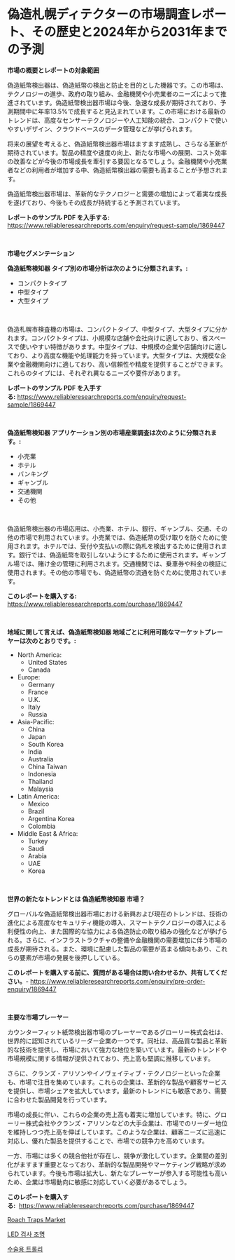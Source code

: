 <p><h1>偽造札幌ディテクターの市場調査レポート、その歴史と2024年から2031年までの予測</h1></p><p><strong>市場の概要とレポートの対象範囲</strong></p>
<p><p>偽造紙幣検出器は、偽造紙幣の検出と防止を目的とした機器です。この市場は、テクノロジーの進歩、政府の取り組み、金融機関や小売業者のニーズによって推進されています。偽造紙幣検出器市場は今後、急速な成長が期待されており、予測期間中に年率13.5%で成長すると見込まれています。この市場における最新のトレンドは、高度なセンサーテクノロジーや人工知能の統合、コンパクトで使いやすいデザイン、クラウドベースのデータ管理などが挙げられます。</p><p>将来の展望を考えると、偽造紙幣検出器市場はますます成熟し、さらなる革新が期待されています。製品の精度や速度の向上、新たな市場への展開、コスト効率の改善などが今後の市場成長を牽引する要因となるでしょう。金融機関や小売業者などの利用者が増加する中、偽造紙幣検出器の需要も高まることが予想されます。</p><p>偽造紙幣検出器市場は、革新的なテクノロジーと需要の増加によって着実な成長を遂げており、今後もその成長が持続すると予測されています。</p></p>
<p><strong>レポートのサンプル PDF を入手する:</strong> <a href="https://www.reliableresearchreports.com/enquiry/request-sample/1869447">https://www.reliableresearchreports.com/enquiry/request-sample/1869447</a></p>
<p>&nbsp;</p>
<p><strong>市場セグメンテーション</strong></p>
<p><strong>偽造紙幣検知器 タイプ別の市場分析は次のように分類されます。:</strong></p>
<p><ul><li>コンパクトタイプ</li><li>中型タイプ</li><li>大型タイプ</li></ul></p>
<p>&nbsp;</p>
<p><p>偽造札幌市検査機の市場は、コンパクトタイプ、中型タイプ、大型タイプに分かれます。コンパクトタイプは、小規模な店舗や会社向けに適しており、省スペースで使いやすい特徴があります。中型タイプは、中規模の企業や店舗向けに適しており、より高度な機能や処理能力を持っています。大型タイプは、大規模な企業や金融機関向けに適しており、高い信頼性や精度を提供することができます。これらのタイプには、それぞれ異なるニーズや要件があります。</p></p>
<p><strong>レポートのサンプル PDF を入手する:</strong>&nbsp;<a href="https://www.reliableresearchreports.com/enquiry/request-sample/1869447">https://www.reliableresearchreports.com/enquiry/request-sample/1869447</a></p>
<p>&nbsp;</p>
<p><strong> 偽造紙幣検知器 アプリケーション別の市場産業調査は次のように分類されます。:</strong></p>
<p><ul><li>小売業</li><li>ホテル</li><li>バンキング</li><li>ギャンブル</li><li>交通機関</li><li>その他</li></ul></p>
<p>&nbsp;</p>
<p><p>偽造紙幣検出器の市場応用は、小売業、ホテル、銀行、ギャンブル、交通、その他の市場で利用されています。小売業では、偽造紙幣の受け取りを防ぐために使用されます。ホテルでは、受付や支払いの際に偽札を検出するために使用されます。銀行では、偽造紙幣を取引しないようにするために使用されます。ギャンブル場では、賭け金の管理に利用されます。交通機関では、乗車券や料金の検証に使用されます。その他の市場でも、偽造紙幣の流通を防ぐために使用されています。</p></p>
<p><strong>このレポートを購入する:</strong>&nbsp; <a href="https://www.reliableresearchreports.com/purchase/1869447">https://www.reliableresearchreports.com/purchase/1869447</a></p>
<p>&nbsp;</p>
<p><strong>地域に関して言えば、偽造紙幣検知器 地域ごとに利用可能なマーケットプレーヤーは次のとおりです。:</strong></p>
<p><ul>
    <li>
        North America:
        <ul>
            <li>United States</li>
            <li>Canada</li>
        </ul>
    </li>
    <li>
        Europe:
        <ul>
            <li>Germany</li>
            <li>France</li>
            <li>U.K.</li>
            <li>Italy</li>
            <li>Russia</li>
        </ul>
    </li>
    <li>
        Asia-Pacific:
        <ul>
            <li>China</li>
            <li>Japan</li>
            <li>South Korea</li>
            <li>India</li>
            <li>Australia</li>
            <li>China Taiwan</li>
            <li>Indonesia</li>
            <li>Thailand</li>
            <li>Malaysia</li>
        </ul>
    </li>
    <li>
        Latin America:
        <ul>
            <li>Mexico</li>
            <li>Brazil</li>
            <li>Argentina Korea</li>
            <li>Colombia</li>
        </ul>
    </li>
    <li>
        Middle East & Africa:
        <ul>
            <li>Turkey</li>
            <li>Saudi</li>
            <li>Arabia</li>
            <li>UAE</li>
            <li>Korea</li>
        </ul>
    </li>
    </ul></p>
<p>&nbsp;</p>
<p><strong>世界の新たなトレンドとは 偽造紙幣検知器 市場？</strong></p>
<p><p>グローバルな偽造紙幣検出器市場における新興および現在のトレンドは、技術の進化による高度なセキュリティ機能の導入、スマートテクノロジーの導入による利便性の向上、また国際的な協力による偽造防止の取り組みの強化などが挙げられる。さらに、インフラストラクチャの整備や金融機関の需要増加に伴う市場の成長が期待される。また、環境に配慮した製品の需要が高まる傾向もあり、これらの要素が市場の発展を後押ししている。</p></p>
<p><strong>このレポートを購入する前に、質問がある場合は問い合わせるか、共有してください。</strong>- <a href="https://www.reliableresearchreports.com/enquiry/pre-order-enquiry/1869447">https://www.reliableresearchreports.com/enquiry/pre-order-enquiry/1869447</a></p>
<p>&nbsp;</p>
<p><strong>主要な市場プレーヤー</strong></p>
<p><p>カウンターフィット紙幣検出器市場のプレーヤーであるグローリー株式会社は、世界的に認知されているリーダー企業の一つです。同社は、高品質な製品と革新的な技術を提供し、市場において強力な地位を築いています。最新のトレンドや市場規模に関する情報が提供されており、売上高も堅調に推移しています。</p><p>さらに、クランズ・アリソンやイノヴェイティブ・テクノロジーといった企業も、市場で注目を集めています。これらの企業は、革新的な製品や顧客サービスを提供し、市場シェアを拡大しています。最新のトレンドにも敏感であり、需要に合わせた製品開発を行っています。</p><p>市場の成長に伴い、これらの企業の売上高も着実に増加しています。特に、グローリー株式会社やクランズ・アリソンなどの大手企業は、市場でのリーダー地位を維持しつつ売上高を伸ばしています。このような企業は、顧客ニーズに迅速に対応し、優れた製品を提供することで、市場での競争力を高めています。</p><p>一方、市場には多くの競合他社が存在し、競争が激化しています。企業間の差別化がますます重要となっており、革新的な製品開発やマーケティング戦略が求められています。今後も市場は拡大し、新たなプレーヤーが参入する可能性も高いため、企業は市場動向に敏感に対応していく必要があるでしょう。</p></p>
<p><strong>このレポートを購入する:</strong>&nbsp;&nbsp;<a href="https://www.reliableresearchreports.com/purchase/1869447">https://www.reliableresearchreports.com/purchase/1869447</a></p>
<p><p><a href="https://github.com/Sherrillcrooksxa8i18ucf2m/Market-Research-Report-List-1/blob/main/roach-traps-market.md">Roach Traps Market</a></p><p><a href="https://medium.com/@ieremiapadurariu20221/2024%EB%85%84%EB%B6%80%ED%84%B0-2031%EB%85%84%EA%B9%8C%EC%A7%80-led-%EA%B2%80%EC%82%AC%EB%93%B1-%EC%8B%9C%EC%9E%A5-%EB%B6%84%EC%84%9D-%EB%B0%8F-%ED%81%AC%EA%B8%B0-%EC%98%88%EC%B8%A1-d3cb5541edf7">LED 검사 조명</a></p><p><a href="https://medium.com/@avramcornescu20221/%EC%88%98%EC%88%A0-%ED%8A%B8%EB%A1%A4%EB%A6%AC-%EC%8B%9C%EC%9E%A5-%EC%A0%84%EB%A7%9D-%EC%82%B0%EC%97%85-%EA%B0%9C%EC%9A%94-%EB%B0%8F-%EC%98%88%EC%B8%A1-2024%EB%85%84%EB%B6%80%ED%84%B0-2031%EB%85%84%EA%B9%8C%EC%A7%80-f8e5e59677ec">수술용 트롤리</a></p></p>